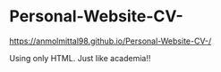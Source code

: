 # Personal-Website-CV-

https://anmolmittal98.github.io/Personal-Website-CV-/

Using only HTML. Just like academia!!
